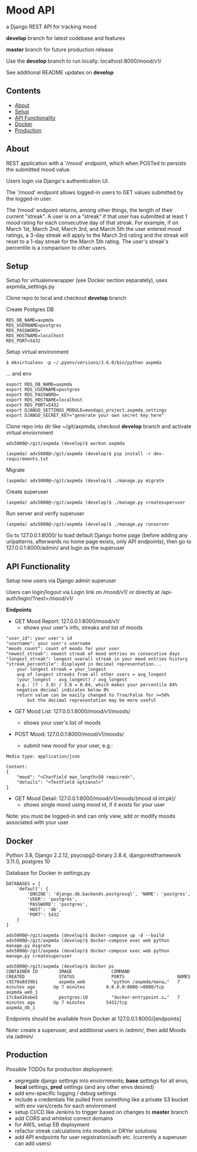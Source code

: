 # Mood API

a Django REST API for tracking mood

**develop** branch for latest codebase and features

**master** branch for future production release

Use the **develop** branch to run locally: localhost:8000/mood/v1/

See additional README updates on **develop**

## Contents

- [About](https://github.com/apotoczek/axpmda#about)
- [Setup](https://github.com/apotoczek/axpmda#setup)
- [API Functionality](https://github.com/apotoczek/axpmda#api-functionality)
- [Docker](https://github.com/apotoczek/axpmda#docker)
- [Production](https://github.com/apotoczek/axpmda#production)

## About

REST application with a '/mood' endpoint, which when POSTed to persists the submitted mood value.

Users login via Django's authentication UI.

The '/mood' endpoint allows logged-in users to GET values submitted by the logged-in user.

The ‘/mood’ endpoint returns, among other things, the length of their current "streak".  A user is on a “streak” if that user has submitted at least 1 mood rating for each consecutive day of that streak.  For example, if on March 1st, March 2nd, March 3rd, and March 5th the user entered mood ratings, a 3-day streak will apply to the March 3rd rating and the streak will reset to a 1-day streak for the March 5th rating.  The user's streak's percentile is a comparison to other users.

## Setup

Setup for virtualenvwrapper (see Docker section separately), uses axpmda_settings.py

Clone repo to local and checkout **develop** branch

Create Postgres DB

```
RDS_DB_NAME=axpmda
RDS_USERNAME=postgres
RDS_PASSWORD=
RDS_HOSTNAME=localhost
RDS_PORT=5432
```

Setup virtual environment

```
$ mkvirtualenv -p ~/.pyenv/versions/3.6.0/bin/python axpmda
```

... and env

```
export RDS_DB_NAME=axpmda
export RDS_USERNAME=postgres
export RDS_PASSWORD=
export RDS_HOSTNAME=localhost
export RDS_PORT=5432
export DJANGO_SETTINGS_MODULE=moodapi_project.axpmda_settings
export DJANGO_SECRET_KEY="generate your own secret key here"

```

Clone repo into dir like ~/git/axpmda, checkout **develop** branch and activate virtual enviornment

`
adx5000@~/git/axpmda (develop)$ workon axpmda
`

`(axpmda) adx5000@~/git/axpmda (develop)$ pip install -r dev-requirements.txt`

Migrate

`(axpmda) adx5000@~/git/axpmda (develop)$ ./manage.py migrate`

Create superuser

`(axpmda) adx5000@~/git/axpmda (develop)$ ./manage.py createsuperuser`

Run server and verify superuser

`(axpmda) adx5000@~/git/axpmda (develop)$ ./manage.py runserver`

Go to 127.0.0.1:8000/ to load default Django home page (before adding any urlpatterns, afterwards no home page exists, only API endpoints), then go to 127.0.0.1:8000/admin/ and login as the superuser

## API Functionality

Setup new users via Django admin superuser

Users can login/logout via Login link on /mood/v1/ or directly at /api-auth/login/?next=/mood/v1/

**Endpoints**

* GET Mood Report: 127.0.0.1:8000/mood/v1/
    * shows your user's info, streaks and list of moods

```
"user_id": your user's id
"username": your user's username
"moods_count": count of moods for your user
"newest_streak": newest streak of mood entries on consecutive days
"longest_streak": longest overall streak in your mood entries history
"streak_percentile": displayed in decimal representation...
    your longest streak = your_longest
    avg of longest streaks from all other users = avg_longest
	(your_longest - avg_longest) / avg_longest 
	e.g.: (7 - 3.8) / 3.8 = 0.84, which makes your percentile 84%
	negative decimal indicates below 0%
    return value can be easily changed to True/False for >=50%
        but the decimal representation may be more useful
```

* GET Mood List: 127.0.0.1:8000/mood/v1/moods/
    * shows your user's list of moods
  
* POST Mood: 127.0.0.1:8000/mood/v1/moods/
    * submit new mood for your user, e.g.:
 
```
Media type: application/json

Content:
{
    "mood": "<CharField max_length=50 required>",
    "details": "<TextField optional>"
}
```

* GET Mood Detail: 127.0.0.1:8000/mood/v1/moods/(mood id int:pk)/
    * shows single mood using mood id, if it exists for your user

Note: you must be logged-in and can only view, add or modify moods associated with your user

## Docker

Python 3.8, Django 2.2.12, psycopg2-binary 2.8.4, djangorestframework 3.11.0, postgres 10

Database for Docker in settings.py
```
DATABASES = {
    'default': {
        'ENGINE': 'django.db.backends.postgresql', 'NAME': 'postgres',
        'USER': 'postgres',
        'PASSWORD': 'postgres',
        'HOST': 'db',
        'PORT': 5432
    }
}
```

```
adx5000@~/git/axpmda (develop)$ docker-compose up -d --build
adx5000@~/git/axpmda (develop)$ docker-compose exec web python manage.py migrate
adx5000@~/git/axpmda (develop)$ docker-compose exec web python manage.py createsuperuser
```

```
adx5000@~/git/axpmda (develop)$ docker ps
CONTAINER ID        IMAGE               COMMAND                  CREATED             STATUS              PORTS                    NAMES
c9270a8d39b1        axpmda_web          "python /axpmda/mana…"   7 minutes ago       Up 7 minutes        0.0.0.0:8000->8000/tcp   axpmda_web_1
17c8a416abe5        postgres:10         "docker-entrypoint.s…"   7 minutes ago       Up 7 minutes        5432/tcp                 axpmda_db_1
```

Endpoints should be available from Docker at 127.0.0.1:8000/[endpoints]

Note: create a superuser, and additional users in /admin/, then add Moods via /admin/

## Production

Possible TODOs for production deployment:

- segregate django settings into enviornments; **base** settings for all envs, **local** settings, **prod** settings (and any other envs desired)
- add env-specific logging / debug settings
- include a credentials file pulled from something like a private S3 bucket with env vars/creds for each enviornment
- setup CI/CD like Jenkins to trigger based on changes to **master** branch
- add CORS and whitelist correct domains
- for AWS, setup EB deployment
- refactor streak calculations into models or DRYer solutions
- add API endpoints for user registration/auth etc. (currently a superuser can add users)